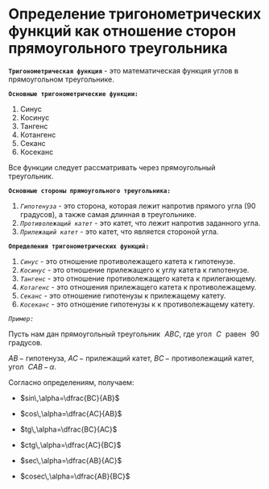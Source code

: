 # Определение тригонометрических функций как отношение сторон прямоугольного треугольника

**`Тригонометрическая функция`** - это математическая функция углов в прямоугольном треугольнике.

**`Основные тригонометрические функции:`**

1) Синус
2) Косинус
3) Тангенс
4) Котангенс
5) Секанс
6) Косеканс

Все функции следует рассматривать через прямоугольный треугольник.

**`Основные стороны прямоугольного треугольника:`**

1) *`Гипотенуза`* - это сторона, которая лежит напротив прямого угла (90 градусов), а также самая длинная в треугольнике.
2) *`Противолежащий катет`* - это катет, что лежит напротив заданного угла.
3) *`Прилежащий катет`* - это катет, что является стороной угла.

**`Определения тригонометрических функций:`**

1) *`Синус`* - это отношение противолежащего катета к гипотенузе.
2) *`Косинус`* - это отношение прилежащего к углу катета к гипотенузе.
3) *`Тангенс`* - это отношение противолежащего катета к прилегающему.
4) *`Котагенс`* - это отношения прилежащего катета к противолежащему.
5) *`Секанс`* - это отношение гипотенузы к прилежащему катету.
6) *`Косеканс`* - это отношение гипотенузы к к противолежащему катету.

*`Пример:`*

Пусть нам дан прямоугольный треугольник $\,\,ABC,$ где угол $\,\,C\,\,$ равен $\,\,90\,\,$ градусов.

$AB\,-$ гипотенуза, $AC\,-$ прилежащий катет, $BC\,-$ противолежащий катет, угол $\,\,CAB\,-\,\alpha.$

Согласно определениям, получаем:

- $sin\,\alpha=\dfrac{BC}{AB}$

- $cos\,\alpha=\dfrac{AC}{AB}$

- $tg\,\alpha=\dfrac{BC}{AC}$
  
- $ctg\,\alpha=\dfrac{AC}{BC}$

- $sec\,\alpha=\dfrac{AB}{AC}$
  
- $cosec\,\alpha=\dfrac{AB}{BC}$